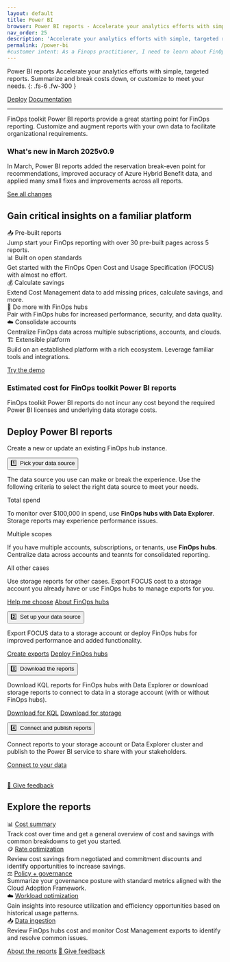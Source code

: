 ```yaml
---
layout: default
title: Power BI
browser: Power BI reports - Accelerate your analytics efforts with simple, targeted reports
nav_order: 25
description: 'Accelerate your analytics efforts with simple, targeted reports. Summarize and break costs down, or customize to meet your needs.'
permalink: /power-bi
#customer intent: As a Finops practitioner, I need to learn about FinOps toolkit Power BI reports
---
```


<span class="fs-9 d-block mb-4">Power BI reports</span>
Accelerate your analytics efforts with simple, targeted reports. Summarize and break costs down, or customize to meet your needs.
{: .fs-6 .fw-300 }

<a class="btn btn-primary fs-5 mb-4 mb-md-0 mr-4" href="#deploy">Deploy</a>
<a class="btn fs-5 mb-4 mb-md-0 mr-4" target="_blank" href="https://learn.microsoft.com/cloud-computing/finops/toolkit/power-bi/reports">Documentation</a>

---

FinOps toolkit Power BI reports provide a great starting point for FinOps reporting. Customize and augment reports with your own data to facilitate organizational requirements.

<div id="whats-new" class="ftk-new">
    <h3>What's new in March 2025<span class="ftk-version">v0.9</span></h3>
    <p>
        In March, Power BI reports added the reservation break-even point for recommendations, improved accuracy of Azure Hybrid Benefit data, and applied many small fixes and improvements across all reports.
    </p>
    <p><a target="_blank" href="https://learn.microsoft.com/cloud-computing/finops/toolkit/changelog">See all changes</a></p>
</div>
<a name="features"></a>

## Gain critical insights on a familiar platform

<div class="ftk-gallery">
    <div class="ftk-tile">
        <div>📥 Pre-built reports</div>
        <div>Jump start your FinOps reporting with over 30 pre-built pages across 5 reports.</div>
    </div>
    <div class="ftk-tile">
        <div>📊 Built on open standards</div>
        <div>Get started with the FinOps Open Cost and Usage Specification (FOCUS) with almost no effort.</div>
    </div>
    <div class="ftk-tile">
        <div>💰 Calculate savings</div>
        <div>Extend Cost Management data to add missing prices, calculate savings, and more.</div>
    </div>
    <div class="ftk-tile">
        <div>🏦 Do more with FinOps hubs</div>
        <div>Pair with FinOps hubs for increased performance, security, and data quality.</div>
    </div>
    <div class="ftk-tile">
        <div>☁️ Consolidate accounts</div>
        <div>Centralize FinOps data across multiple subscriptions, accounts, and clouds.</div>
    </div>
    <div class="ftk-tile">
        <div>🏗️ Extensible platform</div>
        <div>Build on an established platform with a rich ecosystem. Leverage familiar tools and integrations.</div>
    </div>
</div>

<a class="btn mb-4 mb-md-0 mr-4" href="https://github.com/microsoft/finops-toolkit/releases/latest/download/PowerBI-demo.zip">Try the demo</a>

<div id="pricing" class="ftk-pricing">
    <h3>Estimated cost for FinOps toolkit Power BI reports</h3>
    <p>
        FinOps toolkit Power BI reports do not incur any cost beyond the required Power BI licenses and underlying data storage costs.
    </p>
</div>
<a name="deploy"></a>

## Deploy Power BI reports

Create a new or update an existing FinOps hub instance.

<div class="ftk-instructions">
    <div class="ftk-step">
        <button class="ftk-accordion">1️⃣&nbsp; Pick your data source</button>
        <div>
            <p>
                The data source you use can make or break the experience. Use the following criteria to select the right data source to meet your needs.
            </p>
            <div class="ftk-gallery ftk-50">
                <div class="ftk-tile">
                    <div>Total spend</div>
                    <div>
                        <p>
                            To monitor over $100,000 in spend, use <strong>FinOps hubs with Data Explorer</strong>. Storage reports may experience performance issues.
                        </p>
                    </div>
                </div>
                <div class="ftk-tile">
                    <div>Multiple scopes</div>
                    <div>
                        <p>
                            If you have multiple accounts, subscriptions, or tenants, use <strong>FinOps hubs</strong>. Centralize data across accounts and teannts for consolidated reporting.
                        </p>
                    </div>
                </div>
                <div class="ftk-tile">
                    <div>All other cases</div>
                    <div>
                        <p>
                            Use storage reports for other cases. Export FOCUS cost to a storage account you already have or use FinOps hubs to manage exports for you.
                        </p>
                    </div>
                </div>
            </div>
            <p>
                <a class="btn mb-4 mb-md-0 mr-4" target="_blank" href="https://learn.microsoft.com/cloud-computing/finops/toolkit/power-bi/help-me-choose">Help me choose</a>
                <a class="btn mb-4 mb-md-0 mr-4" href="https://learn.microsoft.com/cloud-computing/finops/toolkit/hubs/finops-hubs-overview">About FinOps hubs</a>
            </p>
        </div>
    </div>
    <div class="ftk-step">
        <button class="ftk-accordion">2️⃣&nbsp; Set up your data source</button>
        <div>
            <p>Export FOCUS data to a storage account or deploy FinOps hubs for improved performance and added functionality.<br></p>
            <p>
                <a class="btn mb-4 mb-md-0 mr-4" target="_blank" href="https://portal.azure.com/#view/Microsoft_Azure_CostManagement/Menu/~/exports/openedBy/FinOpsToolkit.PowerBI.CreateExports">Create exports</a>
                <a class="btn mb-4 mb-md-0 mr-4" target="_blank" href="https://learn.microsoft.com/cloud-computing/finops/toolkit/power-bi/help-me-choose">Deploy FinOps hubs</a>
            </p>
        </div>
    </div>
    <div class="ftk-step">
        <button class="ftk-accordion">3️⃣&nbsp; Download the reports</button>
        <div>
            <p>Download KQL reports for FinOps hubs with Data Explorer or download storage reports to connect to data in a storage account (with or without FinOps hubs).<br></p>
            <p>
                <a class="btn mb-4 mb-md-0 mr-4" href="https://github.com/microsoft/finops-toolkit/releases/latest/download/PowerBI-kql.zip">Download for KQL</a>
                <a class="btn mb-4 mb-md-0 mr-4" href="https://github.com/microsoft/finops-toolkit/releases/latest/download/PowerBI-storage.zip">Download for storage</a>
            </p>
        </div>
    </div>
    <div class="ftk-step">
        <button class="ftk-accordion">4️⃣&nbsp; Connect and publish reports</button>
        <div>
            <p>Connect reports to your storage account or Data Explorer cluster and publish to the Power BI service to share with your stakeholders.<br></p>
            <p>
                <a class="btn mb-4 mb-md-0 mr-4" target="_blank" href="https://learn.microsoft.com/cloud-computing/finops/toolkit/power-bi/setup">Connect to your data</a>
            </p>
        </div>
    </div>
</div>

<br>
<a class="btn mb-4 mb-md-0 mr-4" target="_blank" href="https://portal.azure.com/#view/HubsExtension/InProductFeedbackBlade/extensionName/FinOpsToolkit/cesQuestion/How%20easy%20or%20hard%20is%20it%20to%20use%20FinOps%20toolkit%20Power%20BI%20reports%3F/cvaQuestion/How%20valuable%20are%20FinOps%20toolkit%20Power%20BI%20reports%3F/surveyId/FTK{% include ftkver.txt %}/bladeName/PowerBI/featureName/Marketing.Deploy">💜 Give feedback</a>
<a name="docs"></a>

## Explore the reports

<div class="ftk-gallery">
    <div class="ftk-tile">
        <div>📊 <a target="_blank" href="https://learn.microsoft.com/cloud-computing/finops/toolkit/power-bi/cost-summary">Cost summary</a></div>
        <div>
            Track cost over time and get a general overview of cost and savings with common breakdowns to get you started.
        </div>
    </div>
    <div class="ftk-tile">
        <div>🪙 <a target="_blank" href="https://learn.microsoft.com/cloud-computing/finops/toolkit/power-bi/rate-optimization">Rate optimization</a></div>
        <div>
            Review cost savings from negotiated and commitment discounts and identify opportunities to increase savings.
        </div>
    </div>
    <div class="ftk-tile">
        <div>⚖️ <a target="_blank" href="https://learn.microsoft.com/cloud-computing/finops/toolkit/power-bi/governance">Policy + governance</a></div>
        <div>
            Summarize your governance posture with standard metrics aligned with the Cloud Adoption Framework.
        </div>
    </div>
    <div class="ftk-tile">
        <div>☁️ <a target="_blank" href="https://learn.microsoft.com/cloud-computing/finops/toolkit/power-bi/workload-optimization">Workload optimization</a></div>
        <div>
            Gain insights into resource utilization and efficiency opportunities based on historical usage patterns.
        </div>
    </div>
    <div class="ftk-tile">
        <div>📥 <a target="_blank" href="https://learn.microsoft.com/cloud-computing/finops/toolkit/power-bi/data-ingestion">Data ingestion</a></div>
        <div>
            Review FinOps hubs cost and monitor Cost Management exports to identify and resolve common issues.
        </div>
    </div>
</div>

<a class="btn mt-2 mb-4 mb-md-0 mr-4" target="_blank" href="https://learn.microsoft.com/cloud-computing/finops/toolkit/power-bi/reports">About the reports</a>
<a class="btn mb-4 mb-md-0 mr-4" target="_blank" href="https://portal.azure.com/#view/HubsExtension/InProductFeedbackBlade/extensionName/FinOpsToolkit/cesQuestion/How%20easy%20or%20hard%20is%20it%20to%20use%20FinOps%20toolkit%20Power%20BI%20reports%3F/cvaQuestion/How%20valuable%20are%20FinOps%20toolkit%20Power%20BI%20reports%3F/surveyId/FTK{% include ftkver.txt %}/bladeName/PowerBI/featureName/Marketing.Docs">💜 Give feedback</a>

<br>
